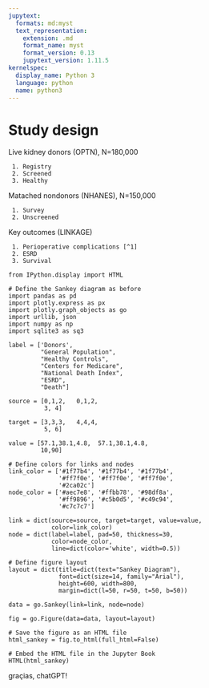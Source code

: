```yaml
---
jupytext:
  formats: md:myst
  text_representation:
    extension: .md
    format_name: myst
    format_version: 0.13
    jupytext_version: 1.11.5
kernelspec:
  display_name: Python 3
  language: python
  name: python3
---
```


# Study design

Live kidney donors (OPTN), N=180,000

     1. Registry
     2. Screened
     3. Healthy

Matached nondonors (NHANES), N=150,000

     1. Survey
     2. Unscreened

Key outcomes (LINKAGE)

     1. Perioperative complications [^1]
     2. ESRD
     3. Survival
     
```{hide-input}
from IPython.display import HTML

# Define the Sankey diagram as before
import pandas as pd
import plotly.express as px
import plotly.graph_objects as go 
import urllib, json
import numpy as np
import sqlite3 as sq3

label = ['Donors',
         "General Population", 
         "Healthy Controls", 
         "Centers for Medicare",
         "National Death Index", 
         "ESRD", 
         "Death"]

source = [0,1,2,   0,1,2,
          3, 4]  

target = [3,3,3,   4,4,4, 
          5, 6]  

value = [57.1,38.1,4.8,  57.1,38.1,4.8, 
         10,90]   

# Define colors for links and nodes
link_color = ['#1f77b4', '#1f77b4', '#1f77b4', 
              '#ff7f0e', '#ff7f0e', '#ff7f0e', 
              '#2ca02c']
node_color = ['#aec7e8', '#ffbb78', '#98df8a', 
              '#ff9896', '#c5b0d5', '#c49c94', 
              '#c7c7c7']

link = dict(source=source, target=target, value=value, 
            color=link_color)
node = dict(label=label, pad=50, thickness=30, 
            color=node_color, 
            line=dict(color='white', width=0.5))

# Define figure layout
layout = dict(title=dict(text="Sankey Diagram"), 
              font=dict(size=14, family="Arial"), 
              height=600, width=800, 
              margin=dict(l=50, r=50, t=50, b=50))

data = go.Sankey(link=link, node=node)

fig = go.Figure(data=data, layout=layout)

# Save the figure as an HTML file
html_sankey = fig.to_html(full_html=False)

# Embed the HTML file in the Jupyter Book
HTML(html_sankey)
```

graçias, chatGPT!

[^1]: An issue of [resilience](https://journals.lww.com/journalacs/Abstract/2010/06000/Frailty_as_a_Predictor_of_Surgical_Outcomes_in.3.aspx) to surgical stress
